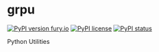 # grpu

[![PyPI version fury.io](https://badge.fury.io/py/grpu.svg)](https://pypi.python.org/pypi/grpu) [![PyPI license](https://img.shields.io/pypi/l/grpu.svg)](https://pypi.python.org/pypi/grpu/) [![PyPI status](https://img.shields.io/pypi/status/grpu.svg)](https://pypi.python.org/pypi/grpu/)


Python Utilities
